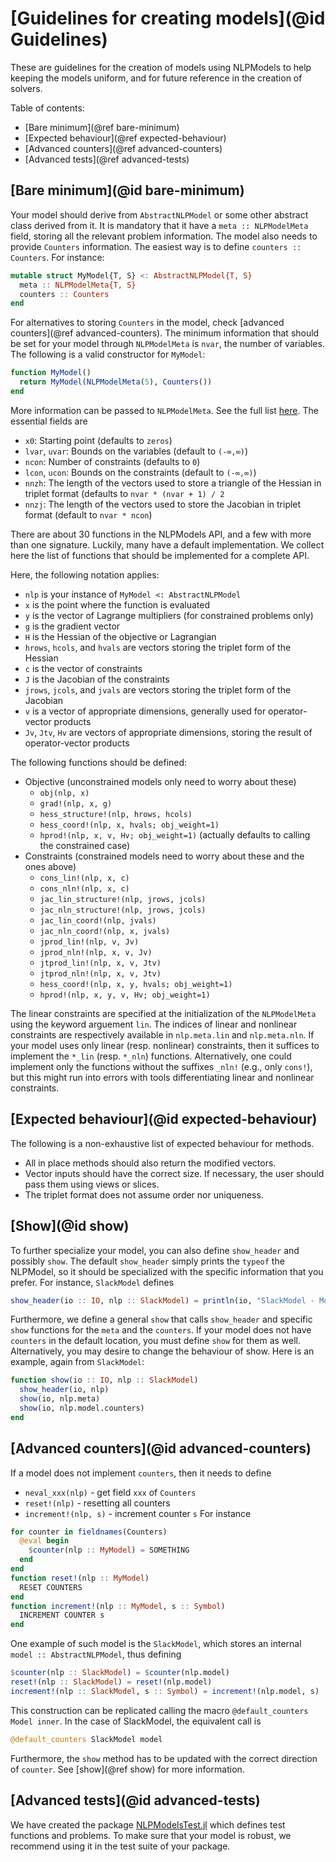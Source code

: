 # [Guidelines for creating models](@id Guidelines)

These are guidelines for the creation of models using NLPModels to help keeping the models uniform, and for future reference in the creation of solvers.

Table of contents:
- [Bare minimum](@ref bare-minimum)
- [Expected behaviour](@ref expected-behaviour)
- [Advanced counters](@ref advanced-counters)
- [Advanced tests](@ref advanced-tests)

## [Bare minimum](@id bare-minimum)

Your model should derive from `AbstractNLPModel` or some other abstract class derived from it.
It is mandatory that it have a `meta :: NLPModelMeta` field, storing all the relevant problem information.
The model also needs to provide `Counters` information. The easiest way is to define `counters :: Counters`.
For instance:
```julia
mutable struct MyModel{T, S} <: AbstractNLPModel{T, S}
  meta :: NLPModelMeta{T, S}
  counters :: Counters
end
```
For alternatives to storing `Counters` in the model, check [advanced counters](@ref advanced-counters).
The minimum information that should be set for your model through `NLPModelMeta` is `nvar`, the number of variables.
The following is a valid constructor for `MyModel`:
```julia
function MyModel()
  return MyModel(NLPModelMeta(5), Counters())
end
```
More information can be passed to `NLPModelMeta`.
See the full list [here](https://github.com/JuliaSmoothOptimizers/NLPModels.jl/blob/main/src/nlp/meta.jl#L32).
The essential fields are
- `x0`: Starting point (defaults to `zeros`)
- `lvar`, `uvar`: Bounds on the variables (default to `(-∞,∞)`)
- `ncon`: Number of constraints (defaults to `0`)
- `lcon`, `ucon`: Bounds on the constraints (default to `(-∞,∞)`)
- `nnzh`: The length of the vectors used to store a triangle of the Hessian in triplet format (defaults to `nvar * (nvar + 1) / 2`
- `nnzj`: The length of the vectors used to store the Jacobian in triplet format (default to `nvar * ncon`)

There are about 30 functions in the NLPModels API, and a few with more than one signature.
Luckily, many have a default implementation.
We collect here the list of functions that should be implemented for a complete API.

Here, the following notation applies:
- `nlp` is your instance of `MyModel <: AbstractNLPModel`
- `x` is the point where the function is evaluated
- `y` is the vector of Lagrange multipliers (for constrained problems only)
- `g` is the gradient vector
- `H` is the Hessian of the objective or Lagrangian
- `hrows`, `hcols`, and `hvals` are vectors storing the triplet form of the Hessian
- `c` is the vector of constraints
- `J` is the Jacobian of the constraints
- `jrows`, `jcols`, and `jvals` are vectors storing the triplet form of the Jacobian
- `v` is a vector of appropriate dimensions, generally used for operator-vector products
- `Jv`, `Jtv`, `Hv` are vectors of appropriate dimensions, storing the result of operator-vector products

The following functions should be defined:

- Objective (unconstrained models only need to worry about these)
  - `obj(nlp, x)`
  - `grad!(nlp, x, g)`
  - `hess_structure!(nlp, hrows, hcols)`
  - `hess_coord!(nlp, x, hvals; obj_weight=1)`
  - `hprod!(nlp, x, v, Hv; obj_weight=1)` (actually defaults to calling the constrained case)
- Constraints (constrained models need to worry about these and the ones above)
  - `cons_lin!(nlp, x, c)`
  - `cons_nln!(nlp, x, c)`
  - `jac_lin_structure!(nlp, jrows, jcols)`
  - `jac_nln_structure!(nlp, jrows, jcols)`
  - `jac_lin_coord!(nlp, jvals)`
  - `jac_nln_coord!(nlp, x, jvals)`
  - `jprod_lin!(nlp, v, Jv)`
  - `jprod_nln!(nlp, x, v, Jv)`
  - `jtprod_lin!(nlp, x, v, Jtv)`
  - `jtprod_nln!(nlp, x, v, Jtv)`
  - `hess_coord!(nlp, x, y, hvals; obj_weight=1)`
  - `hprod!(nlp, x, y, v, Hv; obj_weight=1)`

The linear constraints are specified at the initialization of the `NLPModelMeta` using the keyword arguement `lin`.
The indices of linear and nonlinear constraints are respectively available in `nlp.meta.lin` and `nlp.meta.nln`.
If your model uses only linear (resp. nonlinear) constraints, then it suffices to implement the `*_lin` (resp. `*_nln`) functions.
Alternatively, one could implement only the functions without the suffixes `_nln!` (e.g., only `cons!`), but this might run into errors with tools differentiating linear and nonlinear constraints.

## [Expected behaviour](@id expected-behaviour)

The following is a non-exhaustive list of expected behaviour for methods.

- All in place methods should also return the modified vectors.
- Vector inputs should have the correct size. If necessary, the user should pass them using views or slices.
- The triplet format does not assume order nor uniqueness.

## [Show](@id show)

To further specialize your model, you can also define `show_header` and possibly `show`.
The default `show_header` simply prints the `typeof` the NLPModel, so it should be specialized with the specific information that you prefer. For instance, `SlackModel` defines
```julia
show_header(io :: IO, nlp :: SlackModel) = println(io, "SlackModel - Model with slack variables")
```
Furthermore, we define a general `show` that calls `show_header` and specific `show` functions for the `meta` and the `counters`. If your model does not have `counters` in the default location, you must define `show` for them as well. Alternatively, you may desire to change the behaviour of show. Here is an example, again from `SlackModel`:
```julia
function show(io :: IO, nlp :: SlackModel)
  show_header(io, nlp)
  show(io, nlp.meta)
  show(io, nlp.model.counters)
end
```

## [Advanced counters](@id advanced-counters)

If a model does not implement `counters`, then it needs to define
- `neval_xxx(nlp)` - get field `xxx` of `Counters`
- `reset!(nlp)` - resetting all counters
- `increment!(nlp, s)` - increment counter `s`
For instance
```julia
for counter in fieldnames(Counters)
  @eval begin
    $counter(nlp :: MyModel) = SOMETHING
  end
end
function reset!(nlp :: MyModel)
  RESET COUNTERS
end
function increment!(nlp :: MyModel, s :: Symbol)
  INCREMENT COUNTER s
end
```
One example of such model is the `SlackModel`, which stores an internal `model :: AbstractNLPModel`, thus defining
```julia
$counter(nlp :: SlackModel) = $counter(nlp.model)
reset!(nlp :: SlackModel) = reset!(nlp.model)
increment!(nlp :: SlackModel, s :: Symbol) = increment!(nlp.model, s)
```
This construction can be replicated calling the macro `@default_counters Model inner`.
In the case of SlackModel, the equivalent call is
```julia
@default_counters SlackModel model
```

Furthermore, the `show` method has to be updated with the correct direction of `counter`. See [show](@ref show) for more information.

## [Advanced tests](@id advanced-tests)

We have created the package [NLPModelsTest.jl](https://github.com/JuliaSmoothOptimizers/NLPModelsTest.jl) which defines test functions and problems.
To make sure that your model is robust, we recommend using it in the test suite of your package.
